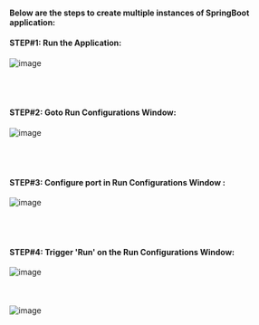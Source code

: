 #### Below are the steps to create multiple instances of SpringBoot application:

#### STEP#1: Run the Application:
![image](https://user-images.githubusercontent.com/45539698/80560263-ea5e4800-89fd-11ea-9c9a-cafa0dfb4631.png)
</br>
</br>
</br>
</br>
#### STEP#2: Goto Run Configurations Window:
![image](https://user-images.githubusercontent.com/45539698/80560345-34dfc480-89fe-11ea-8aaf-173c68e73669.png)
</br>
</br>
</br>
</br>
#### STEP#3: Configure port in Run Configurations Window :
![image](https://user-images.githubusercontent.com/45539698/80560390-5a6cce00-89fe-11ea-92d4-1ab38193dd29.png)
</br>
</br>
</br>
</br>
#### STEP#4: Trigger 'Run' on the Run Configurations Window:
![image](https://user-images.githubusercontent.com/45539698/80560489-bafc0b00-89fe-11ea-9683-8a2f0573cd22.png)
</br>
</br>
</br>
</br>
![image](https://user-images.githubusercontent.com/45539698/80563414-ba687200-8a08-11ea-907c-b42ac88618b4.png)
